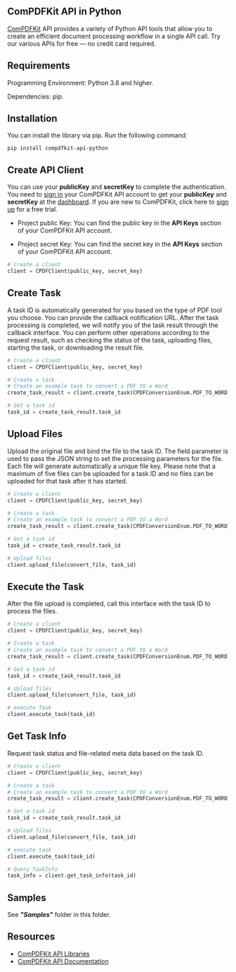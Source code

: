 ## ComPDFKit API in Python

[ComPDFKit](https://api.compdf.com/api/docs/introduction) API provides a variety of Python API tools that allow you to create an efficient document processing workflow in a single API call. Try our various APIs for free — no credit card required.



## Requirements

Programming Environment: Python 3.8 and higher.

Dependencies: pip.



## Installation

You can install the library via pip. Run the following command:

```shell script
pip install compdfkit-api-python
```



## Create API Client

You can use your **publicKey** and **secretKey** to complete the authentication. You need to [sign in](https://api.compdf.com/login) your ComPDFKit API account to get your **publicKey** and **secretKey** at the [dashboard](https://api-dashboard.compdf.com/api/keys). If you are new to ComPDFKit, click here to [sign up](https://api.compdf.com/signup) for a free trial.

- Project public Key: You can find the public key in the **API Keys** section of your ComPDFKit API account.

- Project secret Key: You can find the secret key in the **API Keys** section of your ComPDFKit API account.

```python
# Create a client
client = CPDFClient(public_key, secret_key)
```



## Create Task

A task ID is automatically generated for you based on the type of PDF tool you choose. You can provide the callback notification URL. After the task processing is completed, we will notify you of the task result through the callback interface. You can perform other operations according to the request result, such as checking the status of the task, uploading files, starting the task, or downloading the result file.

```python
# Create a client
client = CPDFClient(public_key, secret_key)

# Create a task
# Create an example task to convert a PDF tO a Word
create_task_result = client.create_task(CPDFConversionEnum.PDF_TO_WORD)

# Get a task id
task_id = create_task_result.task_id
```



## Upload Files

Upload the original file and bind the file to the task ID. The field parameter is used to pass the JSON string to set the processing parameters for the file. Each file will generate automatically a unique file key. Please note that a maximum of five files can be uploaded for a task ID and no files can be uploaded for that task after it has started.

```python
# Create a client
client = CPDFClient(public_key, secret_key)

# Create a task
# Create an example task to convert a PDF tO a Word
create_task_result = client.create_task(CPDFConversionEnum.PDF_TO_WORD)

# Get a task id
task_id = create_task_result.task_id

# Upload files
client.upload_file(convert_file, task_id)
```



## Execute the Task

After the file upload is completed, call this interface with the task ID to process the files.

```python
# Create a client
client = CPDFClient(public_key, secret_key)

# Create a task
# Create an example task to convert a PDF tO a Word
create_task_result = client.create_task(CPDFConversionEnum.PDF_TO_WORD)

# Get a task id
task_id = create_task_result.task_id

# Upload files
client.upload_file(convert_file, task_id)

# execute Task
client.execute_task(task_id)
```



## Get Task Info

Request task status and file-related meta data based on the task ID.

```python
# Create a client
client = CPDFClient(public_key, secret_key)

# Create a task
# Create an example task to convert a PDF tO a Word
create_task_result = client.create_task(CPDFConversionEnum.PDF_TO_WORD)

# Get a task id
task_id = create_task_result.task_id

# Upload files
client.upload_file(convert_file, task_id)

# execute task
client.execute_task(task_id)

# Query TaskInfo
task_info = client.get_task_info(task_id)
```



## Samples

See ***"Samples"*** folder in this folder.



## Resources

- [ComPDFKit API Libraries](https://api.compdf.com/api-libraries/overview)
- [ComPDFKit API Documentation](https://api.compdf.com/api/docs/introduction)
